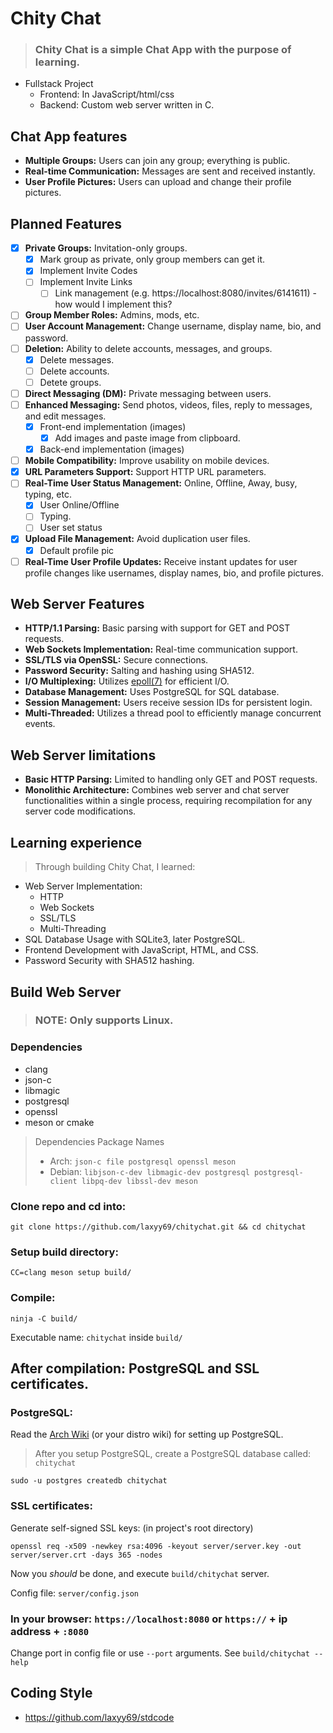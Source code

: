 # Chity Chat
>### Chity Chat is a simple Chat App with the purpose of learning.
* Fullstack Project
   * Frontend: In JavaScript/html/css
   * Backend: Custom web server written in C.

## Chat App features
* **Multiple Groups:** Users can join any group; everything is public.
* **Real-time Communication:** Messages are sent and received instantly.
* **User Profile Pictures:** Users can upload and change their profile pictures.

## Planned Features
- [x] **Private Groups:** Invitation-only groups.
   - [X] Mark group as private, only group members can get it.
   - [X] Implement Invite Codes
   - [ ] Implement Invite Links  
      - [ ] Link management (e.g. https://localhost:8080/invites/6141611) - how would I implement this? 
- [ ] **Group Member Roles:** Admins, mods, etc.
- [ ] **User Account Management:** Change username, display name, bio, and password.
- [ ] **Deletion:** Ability to delete accounts, messages, and groups.
   - [x] Delete messages.
   - [ ] Delete accounts.
   - [ ] Detete groups. 
- [ ] **Direct Messaging (DM):** Private messaging between users.
- [ ] **Enhanced Messaging:** Send photos, videos, files, reply to messages, and edit messages.
   - [X] Front-end implementation (images)
      - [X] Add images and paste image from clipboard.
   - [X] Back-end implementation (images) 
- [ ] **Mobile Compatibility:** Improve usability on mobile devices.
- [X] **URL Parameters Support:** Support HTTP URL parameters.
- [ ] **Real-Time User Status Management:** Online, Offline, Away, busy, typing, etc.
   - [x] User Online/Offline
   - [ ] Typing.
   - [ ] User set status
- [x] **Upload File Management:** Avoid duplication user files.
   - [x] Default profile pic
- [ ] **Real-Time User Profile Updates:** Receive instant updates for user profile changes like usernames, display names, bio, and profile pictures.

## Web Server Features
* **HTTP/1.1 Parsing:** Basic parsing with support for GET and POST requests.
* **Web Sockets Implementation:** Real-time communication support.
* **SSL/TLS via OpenSSL:** Secure connections.
* **Password Security:** Salting and hashing using SHA512.
* **I/O Multiplexing:** Utilizes [epoll(7)](https://man7.org/linux/man-pages/man7/epoll.7.html) for efficient I/O.
* **Database Management:** Uses PostgreSQL for SQL database.
* **Session Management:** Users receive session IDs for persistent login.
* **Multi-Threaded:** Utilizes a thread pool to efficiently manage concurrent events.

## Web Server limitations
* **Basic HTTP Parsing:** Limited to handling only GET and POST requests.
* **Monolithic Architecture:** Combines web server and chat server functionalities within a single process, requiring recompilation for any server code modifications.

## Learning experience
> Through building Chity Chat, I learned:
* Web Server Implementation:
    * HTTP
    * Web Sockets
    * SSL/TLS
    * Multi-Threading
* SQL Database Usage with SQLite3, later PostgreSQL.
* Frontend Development with JavaScript, HTML, and CSS.
* Password Security with SHA512 hashing.

## Build Web Server
>### NOTE: Only supports Linux.
### Dependencies
* clang
* json-c
* libmagic
* postgresql
* openssl
* meson or cmake
> Dependencies Package Names
>* Arch: `json-c file postgresql openssl meson`
>* Debian: `libjson-c-dev libmagic-dev postgresql postgresql-client libpq-dev libssl-dev meson` 

### Clone repo and cd into:
```
git clone https://github.com/laxyy69/chitychat.git && cd chitychat
```
### Setup build directory:
```
CC=clang meson setup build/
```
### Compile:
```
ninja -C build/
```
Executable name: `chitychat` inside `build/`
## After compilation: PostgreSQL and SSL certificates.
### PostgreSQL:
Read the [Arch Wiki](https://wiki.archlinux.org/title/PostgreSQL) (or your distro wiki) for setting up PostgreSQL.
> After you setup PostgreSQL, create a PostgreSQL database called: `chitychat`
```
sudo -u postgres createdb chitychat
```
### SSL certificates:
Generate self-signed SSL keys: (in project's root directory)
```
openssl req -x509 -newkey rsa:4096 -keyout server/server.key -out server/server.crt -days 365 -nodes
```
Now you _should_ be done, and execute `build/chitychat` server.

Config file: `server/config.json`

### In your browser: `https://localhost:8080` or `https://` + ip address + `:8080`

Change port in config file or use `--port` arguments. See `build/chitychat --help`

## Coding Style
* https://github.com/laxyy69/stdcode
